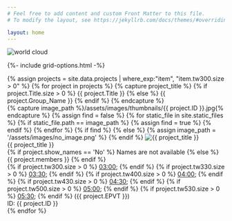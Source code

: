 ```yaml
---
# Feel free to add content and custom Front Matter to this file.
# To modify the layout, see https://jekyllrb.com/docs/themes/#overriding-theme-defaults

layout: home
---
```


<div class="hero">
  <img alt="world cloud" src="{{ '/assets/images/wordcloud.png' | relative_url }}">
</div>

{%- include grid-options.html -%}

<div class="projects-grid">
{% assign projects = site.data.projects | where_exp:"item", "item.tw300.size > 0" %}
{% for project in projects %}
{% capture project_title %} {% if project.Title.size > 0 %} {{ project.Title }} {% else %} {{ project.Group_Name }} {% endif %} {% endcapture %}
<div class="projects-cell">
  <div class="projects-image">
    {% capture image_path %}/assets/images/thumbnails/{{ project.ID }}.jpg{% endcapture %}
    {% assign find = false %}
    {% for static_file in site.static_files %}
      {% if static_file.path == image_path %}
          {% assign find = true %}
      {% endif %}
    {% endfor %}
    {% if find %} {% else %} {% assign image_path = '/assets/images/no_image.png' %} {% endif %}
    <img alt="{{ project_title }}" src="{{ image_path | relative_url }}" class="poster-image">
  </div>
  <div class="projects-name">
    {{ project_title }}
  </div>
  <div class="projects-members">
    {% if project.show_names == 'No' %} Names are not available {% else %} {{ project.members }} {% endif %}
  </div>
  <div class="projects-time">
    {% if project.tw300.size > 0 %} <a href="{{ project.tw300 }}" target="zoom_link">03:00</a>; {% endif %}
    {% if project.tw330.size > 0 %} <a href="{{ project.tw330 }}" target="zoom_link">03:30</a>; {% endif %}
    {% if project.tw400.size > 0 %} <a href="{{ project.tw400 }}" target="zoom_link">04:00</a>; {% endif %}
    {% if project.tw430.size > 0 %} <a href="{{ project.tw430 }}" target="zoom_link">04:30</a>; {% endif %}
    {% if project.tw500.size > 0 %} <a href="{{ project.tw500 }}" target="zoom_link">05:00</a>; {% endif %}
    {% if project.tw530.size > 0 %} <a href="{{ project.tw530 }}" target="zoom_link">05:30</a>; {% endif %}
    ({{ project.EPVT }})
  </div>
  <div class="projects-members">
    ID: {{ project.ID }}
  </div>
</div>
{% endfor %}
</div>